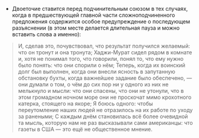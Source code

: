 - Двоеточие ставится перед подчинительным союзом в тех случаях, когда в предшествующей главной части сложноподчиненного предложения содержится особое предупреждение о последующем разъяснении (в этом месте делается длительная пауза и можно вставить слова а именно):
> И, сделав это, почувствовал, что результат получился желаемый: что он тронут и она тронута;
> Хаджи-Мурат сидел рядом в комнате и, хотя не понимал того, что говорили, понял то, что ему нужно было понять: что они спорили о нём;
> Теперь, когда их воинский долг был выполнен, когда они внесли ясность в запутанную обстановку бухты, когда важнейшее задание было обеспечено, — они думали о том, о чём до сих пор ни у одного из них не мелькнуло и мысли: что они спасены, что они не утонули, что в этом громадном ночном море они не проскочат мимо крохотного катерка, стоящего на якоре;
> Я боюсь одного: чтобы переутомление наших людей не отразилось на их работе по уходу за ранеными;
> С каждым днём становилась всё более очевидной та мысль, которую нам не раз высказывали сами американцы: что газеты в США — это ещё не общественное мнение.
